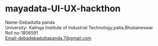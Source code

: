 # mayadata-UI-UX-hackthon

Name-Debadutta panda
<br>
University- Kalinga Institute of Industrial Technology,patia,Bhubaneswar
<br>
Roll no-1806591
<br>
Email-debadebaduttapanda.7@gmail.com
<br>
